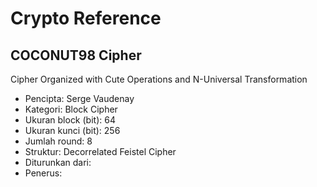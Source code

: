 # Crypto Reference

## COCONUT98 Cipher

Cipher Organized with Cute Operations and N-Universal Transformation

* Pencipta: Serge Vaudenay
* Kategori: Block Cipher
* Ukuran block (bit): 64
* Ukuran kunci (bit): 256
* Jumlah round: 8
* Struktur: Decorrelated Feistel Cipher
* Diturunkan dari: 
* Penerus: 
